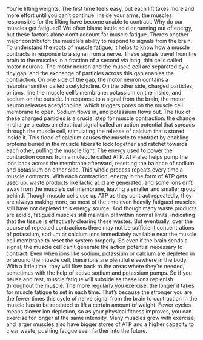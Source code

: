 You're lifting weights. The first time feels easy, but each lift takes more and more effort  until you can’t continue. Inside your arms, the muscles responsible for the lifting have become unable to contract. Why do our muscles get fatigued? We often blame lactic acid  or running out of energy, but these factors alone don’t account  for muscle fatigue. There’s another major contributor: the muscle’s ability to respond  to signals from the brain. To understand the roots of muscle fatigue, it helps to know how a muscle contracts  in response to a signal from a nerve. These signals travel from the brain to the muscles in a fraction of a second via long, thin cells called motor neurons. The motor neuron and the muscle cell  are separated by a tiny gap, and the exchange of particles  across this gap enables the contraction. On one side of the gap, the motor neuron contains a  neurotransmitter called acetylcholine. On the other side, charged particles, or ions, line the muscle cell’s membrane: potassium on the inside,  and sodium on the outside. In response to a signal from the brain, the motor neuron releases acetylcholine, which triggers pores on the muscle  cell membrane to open. Sodium flows in, and potassium flows out. The flux of these charged particles  is a crucial step for muscle contraction: the change in charge creates an electrical signal called an action potential that spreads through the muscle cell, stimulating the release of calcium that’s stored inside it. This flood of calcium causes  the muscle to contract by enabling proteins buried in the muscle  fibers to lock together and ratchet towards each other, pulling the muscle tight. The energy used to power the contraction comes from a molecule called ATP. ATP also helps pump the ions back  across the membrane afterward, resetting the balance of sodium  and potassium on either side. This whole process repeats  every time a muscle contracts. With each contraction, energy in the form of ATP gets used up, waste products like lactic  acid are generated, and some ions drift away from the muscle’s cell membrane, leaving a smaller and  smaller group behind. Though muscle cells use up ATP as they  contract repeatedly, they are always making more, so most of the time even heavily fatigued muscles still  have not depleted this energy source. And though many waste products are acidic, fatigued muscles still maintain pH  within normal limits, indicating that the tissue is effectively clearing these wastes. But eventually, over the course of  repeated contractions there may not be sufficient concentrations of potassium, sodium or calcium ions immediately available near  the muscle cell membrane to reset the system properly. So even if the brain sends a signal, the muscle cell can’t generate the action potential necessary to contract. Even when ions like sodium,  potassium or calcium are depleted in or around the muscle cell, these ions are plentiful  elsewhere in the body. With a little time, they will flow back to the areas  where they’re needed, sometimes with the help of active sodium and potassium pumps. So if you pause and rest, muscle fatigue will subside as these ions replenish throughout the muscle. The more regularly you exercise, the longer it takes for muscle fatigue  to set in each time. That’s because the stronger you are, the fewer times this cycle of nerve signal from the brain to contraction in the muscle has to be repeated to lift a certain amount of weight. Fewer cycles means slower ion depletion, so as your physical fitness improves, you can exercise for longer  at the same intensity. Many muscles grow with exercise, and larger muscles also  have bigger stores of ATP and a higher capacity to clear waste, pushing fatigue even  farther into the future. 